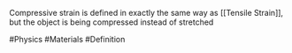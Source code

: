 Compressive strain is defined in exactly the same way as [[Tensile Strain]], but the object is being compressed instead of stretched

#Physics #Materials #Definition